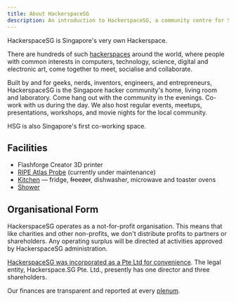 ```yaml
---
title: About HackerspaceSG
description: An introduction to HackerspaceSG, a community centre for Singapore's tech and maker scenes.
---
```


HackerspaceSG is Singapore's very own Hackerspace. 

There are hundreds of such [hackerspaces](https://hackerspaces.org) around the world, where people with common interests in computers, technology, science, digital and electronic art, come together to meet, socialise and collaborate.

Built by and for geeks, nerds, inventors, engineers, and entrepreneurs, HackerspaceSG is the Singapore hacker community's home, living room and laboratory.  Come hang out with the community in the evenings.  Co-work with us during the day.  We also host regular events, meetups, presentations, workshops, and movie nights for the local community.

HSG is also Singapore's first co-working space.

## Facilities

- Flashforge Creator 3D printer
- [RIPE Atlas Probe](https://atlas.ripe.net/probes/14603/) (currently under maintenance)
- [Kitchen](https://hackerspaces.org/wiki/The_Kitchen_Pattern) &mdash; fridge, ~~freezer~~, dishwasher, microwave and toaster ovens
- [Shower](https://hackerspaces.org/wiki/The_Shower_Pattern)

## Organisational Form

HackerspaceSG operates as a not-for-profit organisation. This means that like charities and other non-profits, we don't distribute profits to partners or shareholders. Any operating surplus will be directed at activities approved by HackerspaceSG administration.

[HackerspaceSG was incorporated as a Pte Ltd for convenience](https://groups.google.com/g/hackerspacesg/c/X104A_CGnhs/). The legal entity, Hackerspace.SG Pte. Ltd., presently has one director and three shareholders.

Our finances are transparent and reported at every [plenum](/plenum).
